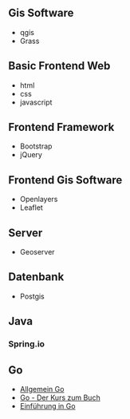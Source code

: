 ## Gis Software

* qgis
* Grass

## Basic Frontend Web
* html
* css
* javascript

## Frontend Framework
* Bootstrap
* jQuery
## Frontend Gis Software
* Openlayers 
* Leaflet

## Server

* Geoserver

## Datenbank

* Postgis



## Java
### Spring.io
## Go
* [Allgemein Go](https://www.tutorialspoint.com/go/index.htm)
* [Go - Der Kurs zum Buch](https://www.udemy.com/course/go-der-kurs-zum-buch/)
* [Einführung in Go](https://www.udemy.com/course/einfuhrung-in-go/)






